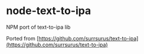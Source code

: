 # node-text-to-ipa
NPM port of text-to-ipa lib

Ported from [https://github.com/surrsurus/text-to-ipa](https://github.com/surrsurus/text-to-ipa)

